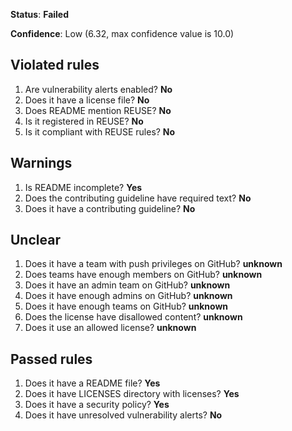 **Status**: **Failed**

**Confidence**: Low (6.32, max confidence value is 10.0)

## Violated rules
1.   Are vulnerability alerts enabled? **No**
1.   Does it have a license file? **No**
1.   Does README mention REUSE? **No**
1.   Is it registered in REUSE? **No**
1.   Is it compliant with REUSE rules? **No**


## Warnings
1.   Is README incomplete? **Yes**
1.   Does the contributing guideline have required text? **No**
1.   Does it have a contributing guideline? **No**


## Unclear
1.   Does it have a team with push privileges on GitHub? **unknown**
1.   Does teams have enough members on GitHub? **unknown**
1.   Does it have an admin team on GitHub? **unknown**
1.   Does it have enough admins on GitHub? **unknown**
1.   Does it have enough teams on GitHub? **unknown**
1.   Does the license have disallowed content? **unknown**
1.   Does it use an allowed license? **unknown**


## Passed rules
1.   Does it have a README file? **Yes**
1.   Does it have LICENSES directory with licenses? **Yes**
1.   Does it have a security policy? **Yes**
1.   Does it have unresolved vulnerability alerts? **No**



